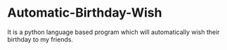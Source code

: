 # Automatic-Birthday-Wish
It is a python language based program which will automatically wish their birthday to my friends.
